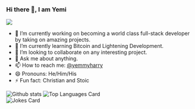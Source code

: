 ### Hi there 👋, I am Yemi

<!--  ![](https://img.shields.io/github/last-commit/yemmyharry/yemmyharry?&style=flat-square)  -->
![](https://img.shields.io/github/followers/yemmyharry?label=Followers&style=flat-square) 
<!-- ![Profile views](https://gpvc.arturio.dev/yemmyharry) -->

 <!-- <img src="https://media.giphy.com/media/vhFvISxyU1lFjDCXLn/giphy.gif" alt="yemi's image saying he's a fullstack developer"> -->


- 🔭 I’m currently working on becoming a world class full-stack developer by taking on amazing projects.
- 🌱 I’m currently learning Bitcoin and Lightening Development.
- 👯 I’m looking to collaborate on any interesting project.
- 💬 Ask me about anything.
- 📫 How to reach me: <a href="https://twitter.com/@yemmyharry">@yemmyharry</a>
- 😄 Pronouns: He/Him/His
- ⚡ Fun fact: Christian and Stoic


![Github stats](https://github-readme-stats.vercel.app/api?username=yemmyharry&theme=highcontrast&show_icons=true&count_private=true)
![Top Languages Card](https://github-readme-stats.vercel.app/api/top-langs/?username=yemmyharry&layout=compact)
<br />
![Jokes Card](https://readme-jokes.vercel.app/api)  
